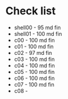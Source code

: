 # Check list
* shell00 - 95 md fin
* shell01 - 100 md fin
* c00 - 100 md fin
* c01 - 100 md fin
* c02 - 97 md fin
* c03 - 100 md fin
* c04 - 100 md fin
* c05 - 100 md fin
* c06 - 100 md fin
* c07 - 100 md fin
* c08 - 
